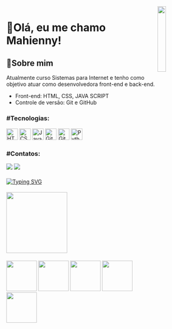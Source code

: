 <img align="right" src="https://user-images.githubusercontent.com/65187002/144930161-2f783401-8d27-4fdf-a2f7-cc0ba32f1f1f.gif" width="21%">

<div>
 <h1>👋Olá, eu me chamo Mahienny!</h1>
</div>

<div>
 <h2>🧡Sobre mim</h2>
 
 <p>Atualmente curso Sistemas para Internet e tenho como objetivo atuar como desenvolvedora front-end e back-end.</p>
 
 <ul>
 <li>Front-end: HTML, CSS, JAVA SCRIPT</li>
 <li>Controle de versão: Git e GitHub</li>
 </ul>
 </div>


#####

<h3>#Tecnologias:</h3>

<div align="left">
  <img src="https://icongr.am/devicon/html5-original.svg" width="30px" alt="HTML5"/>
  <img src="https://icongr.am/devicon/css3-original.svg" width="30px" alt="CSS3"/>
  <img src="https://cdn.jsdelivr.net/gh/devicons/devicon/icons/javascript/javascript-original.svg" width="30px" alt="JavaScript"/>
  <img src="https://cdn.jsdelivr.net/gh/devicons/devicon/icons/git/git-original.svg" width="30px" alt="Git"/>
  <img src="https://cdn.jsdelivr.net/gh/devicons/devicon/icons/github/github-original.svg" width="30px" alt="GitHub"/>
  <img src="https://cdn.jsdelivr.net/gh/devicons/devicon/icons/python/python-original.svg" width="30px" alt="Python"/>
</div>

####

<h3>#Contatos:</h3>
<div style="display: inline_block">
<a href="https://www.linkedin.com/in/mahienny-souza-a87925318" target="_blank"><img src="https://img.shields.io/badge/LinkedIn-0077B5?style=for-the-badge&logo=linkedin&logoColor=white" targe="_blank"></a>
<a href="mailto:mahienny90@gmail.com"><img src="https://img.shields.io/badge/-Gmail-%23333?style=for-the-badge&logo=gmail&logoColor=white" target="_blank"></a>
</div>

####

<a href="https://git.io/typing-svg"><img src="https://readme-typing-svg.demolab.com?font=Fira+Code&weight=50&size=25&pause=1000&color=ea580c&center=true&width=1000&lines=-------------------------------------------------------------------------------------------------" alt="Typing SVG"></a>

####

<div>
  <img height="160em" src="https://github-readme-stats.vercel.app/api/top-langs/?username=mahiennysouza&theme=tokyonight&layout=compact&custom_title=Tecnologias&langs_count=9"/>
</div>

####

<div align="left">
  <img src="https://user-images.githubusercontent.com/74038190/218265814-3084a4ba-809c-4135-afc0-8685d0f634b3.gif" width="80" />
  <img src="https://user-images.githubusercontent.com/74038190/216655818-2e7b9a31-49bf-4744-85a8-db8a2577c45c.gif" width="80" />
  <img src="https://user-images.githubusercontent.com/74038190/216649417-9acc58df-9186-4132-ad43-819a57babb67.gif" width="80" />
  <img src="https://user-images.githubusercontent.com/74038190/214644152-52f47eb3-5e31-4f47-8758-05c9468d5596.gif" width="80" />
  <img src="https://user-images.githubusercontent.com/74038190/216654112-f34391b7-72e0-4053-8849-30dcaeaa1aaa.gif" width="80" />
</div>












